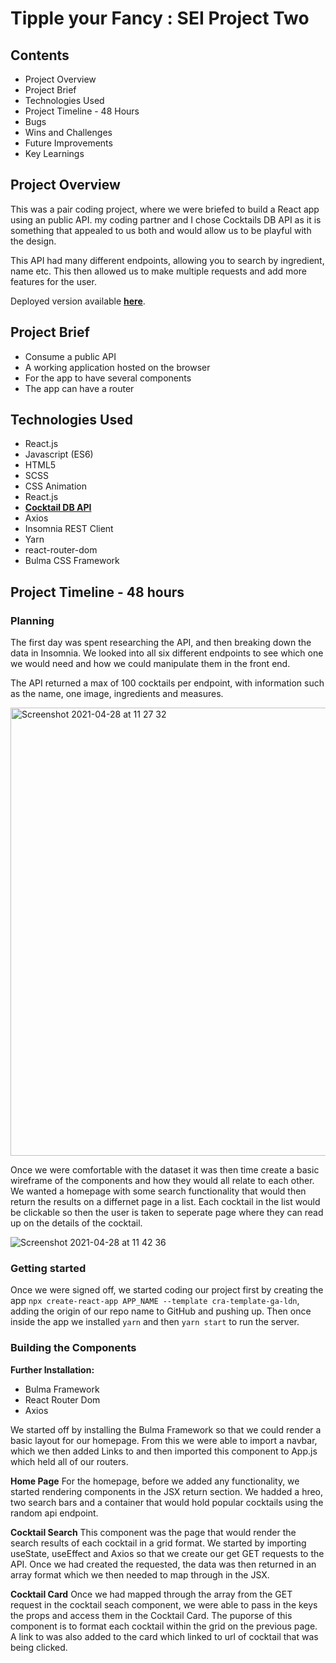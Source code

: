 # Tipple your Fancy : SEI Project Two

## Contents

- Project Overview
- Project Brief
- Technologies Used
- Project Timeline - 48 Hours
- Bugs
- Wins and Challenges
- Future Improvements
- Key Learnings

## Project Overview

This was a pair coding project, where we were briefed to build a React app using an public API. my coding partner and I chose Cocktails DB API as it is something that appealed to us both and would allow us to be playful with the design. 

This API had many different endpoints, allowing you to search by ingredient, name etc. This then allowed us to make multiple requests and add more features for the user.

Deployed version available **[here](https://tipple-your-fancy.netlify.app)**.

## Project Brief

- Consume a public API
- A working application hosted on the browser
- For the app to have several components
- The app can have a router

## Technologies Used

- React.js
- Javascript (ES6)
- HTML5
- SCSS
- CSS Animation
- React.js
-  **[Cocktail DB API](https://www.thecocktaildb.com/api.php)**
- Axios
- Insomnia REST Client
- Yarn
- react-router-dom
- Bulma CSS Framework

## Project Timeline - 48 hours

### Planning
The first day was spent researching the API, and then breaking down the data in Insomnia. We looked into all six different endpoints to see which one we would need and how we could manipulate them in the front end.

The API returned a max of 100 cocktails per endpoint, with information such as the name, one image, ingredients and measures. 

<img width="717" alt="Screenshot 2021-04-28 at 11 27 32" src="https://user-images.githubusercontent.com/77445688/116390279-c94d5480-a815-11eb-9bd5-0d81d649b8d6.png">

Once we were comfortable with the dataset it was then time create a basic wireframe of the components and how they would all relate to each other. We wanted a homepage with some search functionality that would then return the results on a differnet page in a list. Each cocktail in the list would be clickable so then the user is taken to seperate page where they can read up on the details of the cocktail.

![Screenshot 2021-04-28 at 11 42 36](https://user-images.githubusercontent.com/77445688/116391296-e0407680-a816-11eb-9eee-2ba3f32e062b.png)

### Getting started
Once we were signed off, we started coding our project first by creating the app ```npx create-react-app APP_NAME --template cra-template-ga-ldn```, adding the origin of our repo name to GitHub and pushing up. Then once inside the app we installed ```yarn``` and then ```yarn start``` to run the server.

### Building the Components
**Further Installation:**
- Bulma Framework
- React Router Dom
- Axios

We started off by installing the Bulma Framework so that we could render a basic layout for our homepage. From this we were able to import a navbar, which we then added Links to and then imported this component to App.js which held all of our routers.

**Home Page**
For the homepage, before we added any functionality, we started rendering components in the JSX return section. We hadded a hreo, two search bars and a container that would hold popular cocktails using the random api endpoint.

**Cocktail Search** 
This component was the page that would render the search results of each cocktail in a grid format. We started by importing useState, useEffect and Axios so that we create our get GET requests to the API. Once we had created the requested, the data was then returned in an array format which we then needed to map through in the JSX.

**Cocktail Card**
Once we had mapped through the array from the GET request in the cocktail seach component, we were able to pass in the keys the props and access them in the Cocktail Card. The puporse of this component is to format each cocktail within the grid on the previous page. A link to was also added to the card which linked to url of cocktail that was being clicked. 


